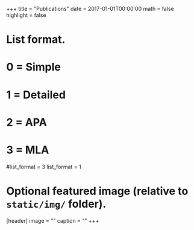 +++
title = "Publications"
date = 2017-01-01T00:00:00
math = false
highlight = false

# List format.
#   0 = Simple
#   1 = Detailed
#   2 = APA
#   3 = MLA
#list_format = 3
list_format = 1

# Optional featured image (relative to `static/img/` folder).
[header]
image = ""
caption = ""
+++
